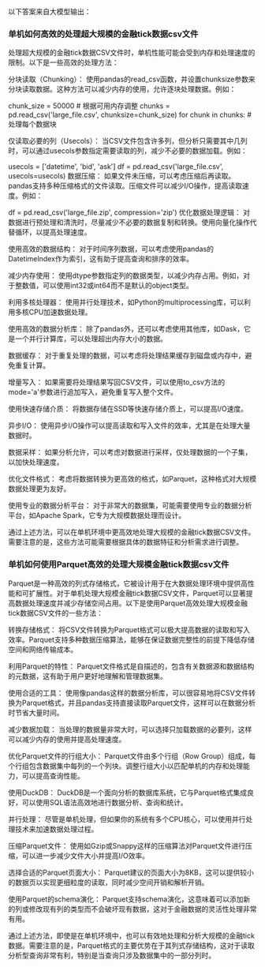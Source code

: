 以下答案来自大模型输出： 

### 单机如何高效的处理超大规模的金融tick数据csv文件

处理超大规模的金融tick数据CSV文件时，单机性能可能会受到内存和处理速度的限制。以下是一些高效的处理方法：

分块读取（Chunking）：
使用pandas的read_csv函数，并设置chunksize参数来分块读取数据。这种方法可以减少内存的使用，允许逐块处理数据。例如：

chunk_size = 50000  # 根据可用内存调整
chunks = pd.read_csv('large_file.csv', chunksize=chunk_size)
for chunk in chunks:
    # 处理每个数据块

仅读取必要的列（Usecols）：
当CSV文件包含许多列，但分析只需要其中几列时，可以通过usecols参数指定需要读取的列，减少不必要的数据加载。例如：

usecols = ['datetime', 'bid', 'ask']
df = pd.read_csv('large_file.csv', usecols=usecols)
数据压缩：
如果文件未压缩，可以考虑压缩后再读取。pandas支持多种压缩格式的文件读取。压缩文件可以减少I/O操作，提高读取速度。例如：

df = pd.read_csv('large_file.zip', compression='zip')
优化数据处理逻辑：
对数据进行预处理和清洗时，尽量减少不必要的数据复制和转换。使用向量化操作代替循环，以提高处理速度。

使用高效的数据结构：
对于时间序列数据，可以考虑使用pandas的DatetimeIndex作为索引，这有助于提高查询和排序的效率。

减少内存使用：
使用dtype参数指定列的数据类型，以减少内存占用。例如，对于整数值，可以使用int32或int64而不是默认的object类型。

利用多核处理器：
使用并行处理技术，如Python的multiprocessing库，可以利用多核CPU加速数据处理。

使用高效的数据分析库：
除了pandas外，还可以考虑使用其他库，如Dask，它是一个并行计算库，可以处理超出内存大小的数据。

数据缓存：
对于重复处理的数据，可以考虑将处理结果缓存到磁盘或内存中，避免重复计算。

增量写入：
如果需要将处理结果写回CSV文件，可以使用to_csv方法的mode='a'参数进行追加写入，避免重复写入整个文件。

使用快速存储介质：
将数据存储在SSD等快速存储介质上，可以提高I/O速度。

异步I/O：
使用异步I/O操作可以提高读取和写入文件的效率，尤其是在处理大量数据时。

数据采样：
如果分析允许，可以考虑对数据进行采样，仅处理数据的一个子集，以加快处理速度。

优化文件格式：
考虑将数据转换为更高效的格式，如Parquet，这种格式对大规模数据处理更为友好。

使用专业的数据分析平台：
对于非常大的数据集，可能需要使用专业的数据分析平台，如Apache Spark，它专为大规模数据处理而设计。

通过上述方法，可以在单机环境中更高效地处理大规模的金融tick数据CSV文件。需要注意的是，这些方法可能需要根据具体的数据特征和分析需求进行调整。


### 单机如何使用Parquet高效的处理大规模金融tick数据csv文件

Parquet是一种高效的列式存储格式，它被设计用于在大数据处理环境中提供高性能和可扩展性。对于单机处理大规模金融tick数据CSV文件，Parquet可以显著提高数据处理速度并减少存储空间占用。以下是使用Parquet高效处理大规模金融tick数据CSV文件的一些方法：

转换存储格式：
将CSV文件转换为Parquet格式可以极大提高数据的读取和写入效率。Parquet支持多种数据压缩算法，能够在保证数据完整性的前提下降低存储空间和网络传输成本。

利用Parquet的特性：
Parquet文件格式是自描述的，包含有关数据源和数据结构的元数据，这有助于用户更好地理解和管理数据集。

使用合适的工具：
使用像pandas这样的数据分析库，可以很容易地将CSV文件转换为Parquet格式，并且pandas支持直接读取Parquet文件，这样可以在数据分析时节省大量时间。

减少数据加载：
当处理的数据量非常大时，可以选择只加载数据的必要列，这样可以减少内存的使用并提高处理速度。

优化Parquet文件的行组大小：
Parquet文件由多个行组（Row Group）组成，每个行组包含数据集中每列的一个列块。调整行组大小以匹配单机的内存和处理能力，可以提高查询性能。

使用DuckDB：
DuckDB是一个面向分析的数据库系统，它与Parquet格式集成良好，可以使用SQL语法高效地进行数据分析、查询和统计。

并行处理：
尽管是单机处理，但如果你的系统有多个CPU核心，可以使用并行处理技术来加速数据处理过程。

压缩Parquet文件：
使用如Gzip或Snappy这样的压缩算法对Parquet文件进行压缩，可以进一步减少文件大小并提高I/O效率。

选择合适的Parquet页面大小：
Parquet建议的页面大小为8KB，这可以提供较小的数据页以实现更细粒度的读取，同时减少空间开销和解析开销。

使用Parquet的schema演化：
Parquet支持schema演化，这意味着可以添加新的列或修改现有列的类型而不会破坏现有数据，这对于金融数据的灵活性处理非常有用。

通过上述方法，即使是在单机环境中，也可以有效地处理和分析大规模的金融tick数据。需要注意的是，Parquet格式的主要优势在于其列式存储结构，这对于读取分析型查询非常有利，特别是当查询只涉及数据集中的一部分列时。